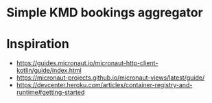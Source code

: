 # Simple KMD bookings aggregator

# Inspiration
* https://guides.micronaut.io/micronaut-http-client-kotlin/guide/index.html
* https://micronaut-projects.github.io/micronaut-views/latest/guide/
* https://devcenter.heroku.com/articles/container-registry-and-runtime#getting-started

